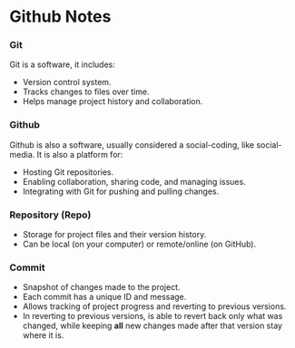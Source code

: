 # Github Notes
### Git 
Git is a software, it includes:  
* Version control system.  
* Tracks changes to files over time.  
* Helps manage project history and collaboration.  
### Github
Github is also a software, usually considered a social-coding, like social-media. It is also a platform for:  
* Hosting Git repositories.  
* Enabling collaboration, sharing code, and managing issues.  
* Integrating with Git for pushing and pulling changes.  
### Repository (Repo)
* Storage for project files and their version history.
* Can be local (on your computer) or remote/online (on GitHub).
### Commit
* Snapshot of changes made to the project.
* Each commit has a unique ID and message.
* Allows tracking of project progress and reverting to previous versions.
* In reverting to previous versions, is able to revert back only what was changed, while keeping **all** new changes made after that version stay where it is.




